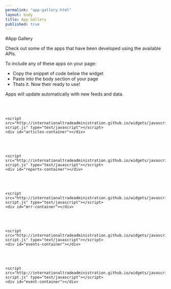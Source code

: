 ```yaml
---
permalink: "app-gallery.html"
layout: body
title: App Gallery
published: true
---
```


#App Gallery


Check out some of the apps that have been developed using the available APIs. 

To include any of these apps on your page: 

 * Copy the snippet of code below the widget
 * Paste into the body section of your page 
 * Thats it. Now their ready to use!
 
Apps will update automatically with new feeds and data. 

</br>

<script src="http://ajsingh273.github.io/widgets/javascripts/articles-script.js" type="text/javascript"></script>
<div id="articles-container"></div>

</br>

	<script src="http://internationaltradeadministration.github.io/widgets/javascripts/articles-script.js" type="text/javascript"></script>
	<div id="articles-container"></div>
	
</br>

<script src="http://ajsingh273.github.io/widgets/javascripts/reports-script.js" type="text/javascript"></script>
<div id="reports-container"></div>

</br>

	<script src="http://internationaltradeadministration.github.io/widgets/javascripts/reports-script.js" type="text/javascript"></script>
	<div id="reports-container"></div>

</br>	

<script src="http://ajsingh273.github.io/widgets/javascripts/mrr-script.js" type="text/javascript"></script>
<div id="mrr-container"></div>

</br>

	<script src="http://internationaltradeadministration.github.io/widgets/javascripts/mrr-script.js" type="text/javascript"></script>
	<div id="mrr-container"></div>
	
</br>
	
<script src="http://ajsingh273.github.io/widgets/javascripts/events-script.js" type="text/javascript"></script>
<div id="events-container"></div>

</br>

	<script src="http://internationaltradeadministration.github.io/widgets/javascripts/events-script.js" type="text/javascript"></script>
	<div id="events-container"></div>

</br>
	
<script src="http://ajsingh273.github.io/widgets/javascripts/event-script.js" type="text/javascript"></script>
<div id="event-container"></div>

</br>

	<script src="http://internationaltradeadministration.github.io/widgets/javascripts/event-script.js" type="text/javascript"></script>
	<div id="event-container"></div>